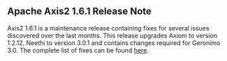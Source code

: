 Apache Axis2 1.6.1 Release Note
-------------------------------

Axis2 1.6.1 is a maintenance release containing fixes for several issues
discovered over the last months. This release upgrades Axiom to version 1.2.12,
Neethi to version 3.0.1 and contains changes required for Geronimo 3.0. The
complete list of fixes can be found [here][1].

[1]: http://s.apache.org/axis2-1.6.1
